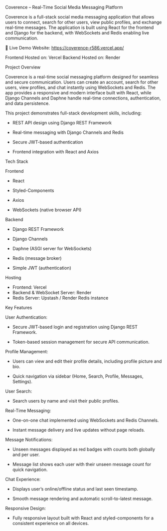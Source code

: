 Coverence – Real-Time Social Media Messaging Platform

Coverence is a full-stack social media messaging application that allows users to connect, search for other users, view public profiles, and exchange real-time messages.
The application is built using React for the frontend and Django for the backend, with WebSockets and Redis enabling live communication.

🔗 Live Demo
Website: https://coverence-r586.vercel.app/

Frontend Hosted on: Vercel
Backend Hosted on: Render



Project Overview

Coverence is a real-time social messaging platform designed for seamless and secure communication.
Users can create an account, search for other users, view profiles, and chat instantly using WebSockets and Redis.
The app provides a responsive and modern interface built with React, while Django Channels and Daphne handle real-time connections, authentication, and data persistence.

This project demonstrates full-stack development skills, including:

- REST API design using Django REST Framework
  
- Real-time messaging with Django Channels and Redis
  
- Secure JWT-based authentication
  
- Frontend integration with React and Axios


Tech Stack

Frontend
  
  - React

  - Styled-Components
  
  - Axios
  
  - WebSockets (native browser API)

Backend

  - Django REST Framework

  - Django Channels

  - Daphne (ASGI server for WebSockets)

  - Redis (message broker)

  - Simple JWT (authentication)


Hosting

- Frontend: Vercel
- Backend & WebSocket Server: Render
- Redis Server: Upstash / Render Redis instance



Key Features

User Authentication:

  - Secure JWT-based login and registration using Django REST Framework.

  - Token-based session management for secure API communication.

Profile Management:

  - Users can view and edit their profile details, including profile picture and bio.

  - Quick navigation via sidebar (Home, Search, Profile, Messages, Settings).

User Search:

  - Search users by name and visit their public profiles.

Real-Time Messaging:

  - One-on-one chat implemented using WebSockets and Redis Channels.

  - Instant message delivery and live updates without page reloads.

Message Notifications:

  - Unseen messages displayed as red badges with counts both globally and per user.

  - Message list shows each user with their unseen message count for quick navigation.

Chat Experience:

  - Displays user’s online/offline status and last seen timestamp.

  - Smooth message rendering and automatic scroll-to-latest message.

Responsive Design:

  - Fully responsive layout built with React and styled-components for a consistent experience on all devices.


